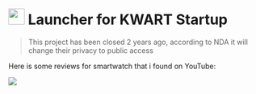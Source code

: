 # <img src="https://avatars.githubusercontent.com/u/14914307?s=460&u=449bf10288f142cc2dfaa6a2fe8ea1901e3b9d01&v=4" height="32">  Launcher for KWART Startup

> This project has been closed 2 years ago, according to NDA it will change their privacy to public access

Here is some reviews for smartwatch that i found on YouTube:

[![](https://img.youtube.com/vi/JB2mCe0fX0I/0.jpg)](https://www.youtube.com/watch?v=JB2mCe0fX0I)
